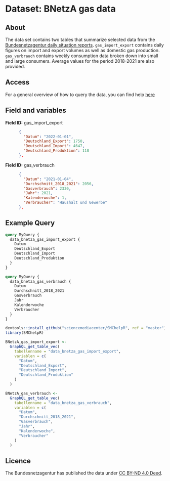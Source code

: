# Dataset: BNetzA gas data


## About <a name = "about"></a>

The data set contains two tables that summarize selected data from the [Bundesnetzagentur daily situation reports](https://www.bundesnetzagentur.de/DE/Fachthemen/ElektrizitaetundGas/Versorgungssicherheit/aktuelle_gasversorgung/start.html). `gas_import_export` contains daily figures on import and export volumes as well as domestic gas production. `gas_verbrauch` contains weekly consumption data broken down into small and large consumers. Average values for the period 2018-2021 are also provided.

## Access <a name = "access"></a>

For a general overview of how to query the data, you can find help [here](../README.md)

## Field and variables

**Field ID:** gas_import_export

```JSON
      {
        "Datum": "2022-01-01",
        "Deutschland_Export": 1750,
        "Deutschland_Import": 4647,
        "Deutschland_Produktion": 118
      },
```

**Field ID:** gas_verbrauch

```JSON
      {
        "Datum": "2021-01-04",
        "Durchschnitt_2018_2021": 2056,
        "Gasverbrauch": 2330,
        "Jahr": 2021,
        "Kalenderwoche": 1,
        "Verbraucher": "Haushalt und Gewerbe"
      },
```

## Example Query

```GraphQL
query MyQuery {
  data_bnetza_gas_import_export {
    Datum
    Deutschland_Export
    Deutschland_Import
    Deutschland_Produktion
  }
}
```

```GraphQL
query MyQuery {
  data_bnetza_gas_verbrauch {
    Datum
    Durchschnitt_2018_2021
    Gasverbrauch
    Jahr
    Kalenderwoche
    Verbraucher
  }
}
```

```R
devtools::install_github("sciencemediacenter/SMChelpR", ref = "master")
library(SMChelpR)

BNetzA_gas_import_export <-
  GraphQL_get_table_vec(
    tabellenname = "data_bnetza_gas_import_export",
    variablen = c(
      "Datum",
      "Deutschland_Export",
      "Deutschland_Import",
      "Deutschland_Produktion"
    )
  )

BNetzA_gas_verbrauch <-
  GraphQL_get_table_vec(
    tabellenname = "data_bnetza_gas_verbrauch",
    variablen = c(
      "Datum",
      "Durchschnitt_2018_2021",
      "Gasverbrauch",
      "Jahr",
      "Kalenderwoche",
      "Verbraucher"
    )
  )

```

## Licence

The Bundesnetzagentur has published the data under [CC BY-ND 4.0 Deed](https://creativecommons.org/licenses/by-nd/4.0/deed.de).
